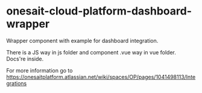 # onesait-cloud-platform-dashboard-wrapper
Wrapper component with example for dashboard integration.

There is a JS way in js folder and component .vue way in vue folder. Docs're inside.

For more information go to https://onesaitplatform.atlassian.net/wiki/spaces/OP/pages/1041498113/Integrations
